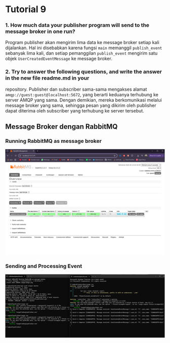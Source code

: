 # Tutorial 9

### 1. How much data your publisher program will send to the message broker in one run?

Program publisher akan mengirim lima data ke message broker setiap kali dijalankan. Hal ini disebabkan karena fungsi ```main``` memanggil ```publish_event``` sebanyak lima kali, dan setiap pemanggilan ```publish_event``` mengirim satu objek ```UserCreatedEventMessage``` ke message broker.

### 2. Try to answer the following questions, and write the answer in the new file readme.md in your
repository.
Publisher dan subscriber sama-sama mengakses alamat ```amqp://guest:guest@localhost:5672```, yang berarti keduanya terhubung ke server AMQP yang sama. Dengan demikian, mereka berkomunikasi melalui message broker yang sama, sehingga pesan yang dikirim oleh publisher dapat diterima oleh subscriber yang terhubung ke server tersebut.

## Message Broker dengan RabbitMQ
### Running RabbitMQ as message broker
<img src="image/image1.png">

### Sending and Processing Event
<img src="image/image2.png">





